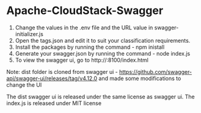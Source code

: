 # Apache-CloudStack-Swagger

1. Change the values in the .env file and the URL value in swagger-initializer.js
2. Open the tags.json and edit it to suit your classification requirements.
3. Install the packages by running the command - npm inistall
4. Generate your swagger.json by running the command  - node index.js
5. To view the swagger ui, go to http://<your host ip>:8100/index.html

Note:
dist folder is cloned from swagger ui - https://github.com/swagger-api/swagger-ui/releases/tag/v4.12.0
and made some modifications to change the UI

The dist swagger ui is released under the same license as swagger ui.
The index.js is released under MIT license
